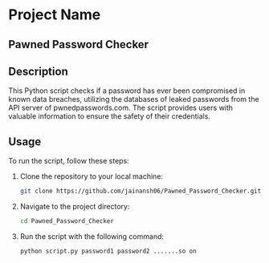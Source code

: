 # Project Name

## Pawned Password Checker

## Description

This Python script checks if a password has ever been compromised in known data breaches, utilizing the databases of leaked passwords from the API server of pwnedpasswords.com. The script provides users with valuable information to ensure the safety of their credentials.

## Usage

To run the script, follow these steps:

1. Clone the repository to your local machine:

    ```bash
    git clone https://github.com/jainansh06/Pawned_Password_Checker.git
    ```

2. Navigate to the project directory:

    ```bash
    cd Pawned_Password_Checker
    ```

3. Run the script with the following command:

    ```bash
    python script.py password1 password2 .......so on
    ```
